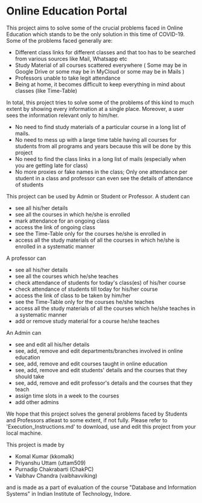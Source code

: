 <h1>Online Education Portal</h1>

This project aims to solve some of the crucial problems faced in Online Education which stands to be the only solution in this time of COVID-19. Some of the problems faced generally are:
* Different class links for different classes and that too has to be searched from various sources like Mail, Whatsapp etc
* Study Material of all courses scattered everywhere ( Some may be in Google Drive or some may be in MyCloud or some may be in Mails )
* Professors unable to take legit attendance
* Being at home, it becomes difficult to keep everything in mind about classes (like Time-Table)

In total, this project tries to solve some of the problems of this kind to much extent by showing every information at a single place. Moreover, a user sees the information relevant only to him/her. 
* No need to find study materials of a particular course in a long list of mails. 
* No need to mess up with a large time table having all courses for students from all programs and years because this will be done by this project
* No need to find the class links in a long list of mails (especially when you are getting late for class)
* No more proxies or fake names in the class; Only one attendance per student in a class and professor can even see the details of attendance of students

This project can be used by Admin or Student or Professor. 
A student can
* see all his/her details
* see all the courses in which he/she is enrolled
* mark attendance for an ongoing class 
* access the link of ongoing class
* see the Time-Table only for the courses he/she is enrolled in
* access all the study materials of all the courses in which he/she is enrolled in a systematic manner

A professor can
* see all his/her details
* see all the courses which he/she teaches
* check attendance of students for today's class(es) of his/her course
* check attendance of students till today for his/her course
* access the link of class to be taken by him/her
* see the Time-Table only for the courses he/she teaches
* access all the study materials of all the courses which he/she teaches in a systematic manner
* add or remove study material for a course he/she teaches

An Admin can
* see and edit all his/her details
* see, add, remove and edit departments/branches involved in online education
* see, add, remove and edit courses taught in online education
* see, add, remove and edit students' details and the courses that they should take
* see, add, remove and edit professor's details and the courses that they teach
* assign time slots in a week to the courses
* add other admins

We hope that this project solves the general problems faced by Students and Professors atleast to some extent, if not fully. Please refer to 'Execution_Instructions.md' to download, use and edit this project from your local machine.

This project is made by
* Komal Kumar (kkomalk)
* Priyanshu Uttam (uttam509)
* Purnadip Chakrabarti (ChakPC)
* Vaibhav Chandra (vaibhavviking)

and is made as a part of evaluation of the course "Database and Information Systems" in Indian Institute of Technology, Indore.
